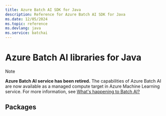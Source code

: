 ```yaml
---
title: Azure Batch AI SDK for Java
description: Reference for Azure Batch AI SDK for Java
ms.date: 12/05/2024
ms.topic: reference
ms.devlang: java
ms.service: batchai
---
```

# Azure Batch AI libraries for Java

>[!Note]
>**Azure Batch AI service has been retired.** The capabilities of Azure Batch AI are now available as a managed compute target in Azure Machine Learning service. For more information, see [What's happening to Batch AI?](https://aka.ms/batchai-retirement)

## Packages